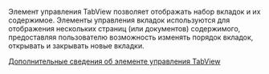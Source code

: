 ﻿Элемент управления TabView позволяет отображать набор вкладок и их содержимое. Элементы управления вкладок используются для отображения нескольких страниц (или документов) содержимого, предоставляя пользователю возможность изменять порядок вкладок, открывать и закрывать новые вкладки.

[Дополнительные сведения об элементе управления TabView](https://docs.microsoft.com/ru-ru/windows/uwp/design/controls-and-patterns/tab-view)
